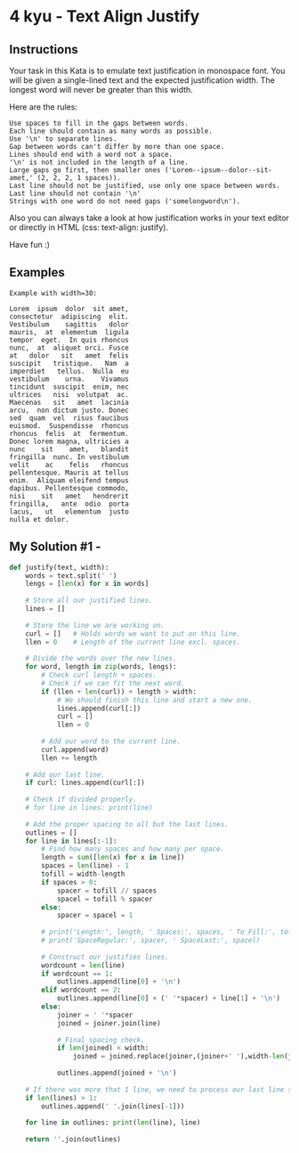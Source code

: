 # 4 kyu - Text Align Justify
## Instructions
Your task in this Kata is to emulate text justification in monospace font. You will be given a single-lined text and the expected justification width. The longest word will never be greater than this width.

Here are the rules:

    Use spaces to fill in the gaps between words.
    Each line should contain as many words as possible.
    Use '\n' to separate lines.
    Gap between words can't differ by more than one space.
    Lines should end with a word not a space.
    '\n' is not included in the length of a line.
    Large gaps go first, then smaller ones ('Lorem--ipsum--dolor--sit-amet,' (2, 2, 2, 1 spaces)).
    Last line should not be justified, use only one space between words.
    Last line should not contain '\n'
    Strings with one word do not need gaps ('somelongword\n').

Also you can always take a look at how justification works in your text editor or directly in HTML (css: text-align: justify).

Have fun :)

## Examples
```
Example with width=30:

Lorem  ipsum  dolor  sit amet,
consectetur  adipiscing  elit.
Vestibulum    sagittis   dolor
mauris,  at  elementum  ligula
tempor  eget.  In quis rhoncus
nunc,  at  aliquet orci. Fusce
at   dolor   sit   amet  felis
suscipit   tristique.   Nam  a
imperdiet   tellus.  Nulla  eu
vestibulum    urna.    Vivamus
tincidunt  suscipit  enim, nec
ultrices   nisi  volutpat  ac.
Maecenas   sit   amet  lacinia
arcu,  non dictum justo. Donec
sed  quam  vel  risus faucibus
euismod.  Suspendisse  rhoncus
rhoncus  felis  at  fermentum.
Donec lorem magna, ultricies a
nunc    sit    amet,   blandit
fringilla  nunc. In vestibulum
velit    ac    felis   rhoncus
pellentesque. Mauris at tellus
enim.  Aliquam eleifend tempus
dapibus. Pellentesque commodo,
nisi    sit   amet   hendrerit
fringilla,   ante  odio  porta
lacus,   ut   elementum  justo
nulla et dolor.
```

## My Solution #1 - 
```python
def justify(text, width):
    words = text.split(' ')
    lengs = [len(x) for x in words]
    
    # Store all our justified lines.
    lines = []
    
    # Store the line we are working on.
    curl = []   # Holds words we want to put on this line.
    llen = 0    # Length of the current line excl. spaces.
    
    # Divide the words over the new lines.
    for word, length in zip(words, lengs):
        # Check curl length + spaces.
        # Check if we can fit the next word.
        if (llen + len(curl)) + length > width:
            # We should finish this line and start a new one.
            lines.append(curl[:])
            curl = []
            llen = 0
        
        # Add our word to the current line.
        curl.append(word)
        llen += length
        
    # Add our last line.
    if curl: lines.append(curl[:])
                           
    # Check if divided properly.
    # for line in lines: print(line)
    
    # Add the proper spacing to all but the last lines.
    outlines = []
    for line in lines[:-1]:
        # Find how many spaces and how many per space.
        length = sum([len(x) for x in line])
        spaces = len(line) - 1
        tofill = width-length
        if spaces > 0:
            spacer = tofill // spaces
            spacel = tofill % spacer
        else:
            spacer = spacel = 1
        
        # print('Length:', length, ' Spaces:', spaces, ' To Fill:', tofill)
        # print('SpaceRegular:', spacer, ' SpaceLast:', spacel)
    
        # Construct our justifies lines.
        wordcount = len(line)
        if wordcount == 1:
            outlines.append(line[0] + '\n')
        elif wordcount == 2:
            outlines.append(line[0] + (' '*spacer) + line[1] + '\n')
        else:
            joiner = ' '*spacer
            joined = joiner.join(line)
            
            # Final spacing check.
            if len(joined) < width:
                joined = joined.replace(joiner,(joiner+' '),width-len(joined))
                
            outlines.append(joined + '\n')
    
    # If there was more that 1 line, we need to process our last line still.
    if len(lines) > 1:
        outlines.append(' '.join(lines[-1]))
                        
    for line in outlines: print(len(line), line)
    
    return ''.join(outlines)
```